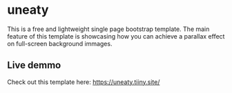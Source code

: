 # uneaty
This is a free and lightweight single page bootstrap template. The main feature of this template is showcasing how you can achieve a parallax effect on full-screen background immages. 

## Live demmo
Check out this template here: https://uneaty.tiiny.site/
